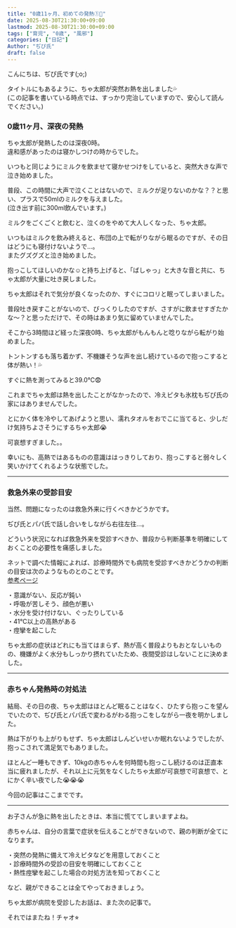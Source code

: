 ```yaml
---
title: "0歳11ヶ月、初めての発熱①🤒"
date: 2025-08-30T21:30:00+09:00
lastmod: 2025-08-30T21:30:00+09:00
tags: ["育児", "0歳", "風邪"]
categories: ["日記"]
Author: "ぢぴ氏"
draft: false
---
```


こんにちは、ぢぴ氏です(;o;)

タイトルにもあるように、ちゃ太郎が突然お熱を出しました💦  
(この記事を書いている時点では、すっかり完治していますので、安心して読んでください。)

### 0歳11ヶ月、深夜の発熱

ちゃ太郎が発熱したのは深夜0時。  
違和感があったのは寝かしつけの時からでした。

いつもと同じようにミルクを飲ませて寝かせつけをしていると、突然大きな声で泣き始めました。

普段、この時間に大声で泣くことはないので、ミルクが足りないのかな？？と思い、プラスで50mlのミルクを与えました。  
(泣き出す前に300ml飲んでいます。)

ミルクをごくごくと飲むと、泣くのをやめて大人しくなった、ちゃ太郎。

いつもはミルクを飲み終えると、布団の上で転がりながら眠るのですが、その日はどうにも寝付けないようで...。  
またグズグズと泣き始めました。

抱っこしてほしいのかな☺️と持ち上げると、「ばしゃっ」と大きな音と共に、ちゃ太郎が大量に吐き戻しました。

ちゃ太郎はそれで気分が良くなったのか、すぐにコロリと眠ってしまいました。

普段吐き戻すことがないので、びっくりしたのですが、さすがに飲ませすぎたかな〜？と思っただけで、その時はあまり気に留めていませんでした。


そこから3時間ほど経った深夜0時、ちゃ太郎がもんもんと唸りながら転がり始めました。

トントンするも落ち着かず、不機嫌そうな声を出し続けているので抱っこすると体が熱い！💦

すぐに熱を測ってみると39.0℃😨

これまでちゃ太郎は熱を出したことがなかったので、冷えピタも氷枕もぢぴ氏の家にはありませんでした。

とにかく体を冷やしてあげようと思い、濡れタオルをおでこに当てると、少しだけ気持ちよさそうにするちゃ太郎😭

可哀想すぎました。。

幸いにも、高熱ではあるものの意識ははっきりしており、抱っこすると弱々しく笑いかけてくれるような状態でした。

---

### 救急外来の受診目安

当然、問題になったのは救急外来に行くべきかどうかです。

ぢぴ氏とパパ氏で話し合いをしながら右往左往...。

どういう状況になれば救急外来を受診すべきか、普段から判断基準を明確にしておくことの必要性を痛感しました。


ネットで調べた情報によれば、診療時間外でも病院を受診すべきかどうかの判断の目安は次のようなものとのことです。  
[参考ページ](https://www.kao.co.jp/merries/babycare/sick/03/)

・意識がない、反応が鈍い  
・呼吸が苦しそう、顔色が悪い  
・水分を受け付けない、ぐったりしている  
・41℃以上の高熱がある  
・痙攣を起こした  

ちゃ太郎の症状はどれにも当てはまらず、熱が高く普段よりもおとなしいものの、機嫌がよく水分もしっかり摂れていたため、夜間受診はしないことに決めました。


---
### 赤ちゃん発熱時の対処法

結局、その日の夜、ちゃ太郎はほとんど眠ることはなく、ひたすら抱っこを望んでいたので、ぢぴ氏とパパ氏で変わるがわる抱っこをしながら一夜を明かしました。

熱は下がりも上がりもせず、ちゃ太郎はしんどいせいか眠れないようでしたが、抱っこされて満足気でもありました。

ほとんど一睡もできず、10kgの赤ちゃんを何時間も抱っこし続けるのは正直本当に疲れましたが、それ以上に元気をなくしたちゃ太郎が可哀想で可哀想で、とにかく辛い夜でした😭😭😭

今回の記事はここまでです。

---
お子さんが急に熱を出したときは、本当に慌ててしまいますよね。

赤ちゃんは、自分の言葉で症状を伝えることができないので、親の判断が全てになります。

・突然の発熱に備えて冷えピタなどを用意しておくこと  
・診療時間外の受診の目安を明確にしておくこと  
・熱性痙攣を起こした場合の対処方法を知っておくこと  

など、親ができることは全てやっておきましょう。


ちゃ太郎が病院を受診したお話は、また次の記事で。

それではまたね！チャオ⭐︎

